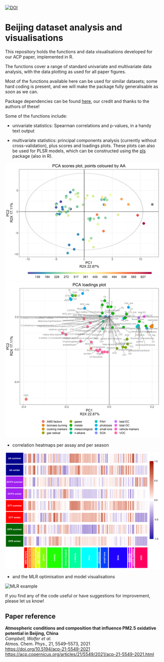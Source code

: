 [![DOI](https://zenodo.org/badge/353720036.svg)](https://zenodo.org/badge/latestdoi/353720036)

# Beijing dataset analysis and visualisations
This repository holds the functions and data visualisations developed for our ACP paper, implemented in R.  

The functions cover a range of standard univariate and multivariate data analysis, with the data plotting as used for all paper figures.

Most of the functions available here can be used for similar datasets; some hard coding is present, and we will make the package fully generalisable as soon as we can.

Package dependencies can be found [here](https://github.com/katewolfer/Beijing/blob/main/R/beijingPackages.R), our credit and thanks to the authors of these!

Some of the functions include:  
- univariate statistics: Spearman correlations and p-values, in a handy text output  
  
- multivariate statistics: principal components analysis (currently without cross-validation), plus scores and loadings plots. These plots can also be used for PLSR models, which can be constructed using the [pls](https://cran.r-project.org/web/packages/pls/index.html) package (also in R).  
  
![scores example](https://github.com/katewolfer/Beijing/blob/main/examples/PCA%20scores.png)  
![loadings example](https://github.com/katewolfer/Beijing/blob/main/examples/PCA%20loadings.png) 
  
- correlation heatmaps per assay and per season  
  
![heatmap example](https://github.com/katewolfer/Beijing/blob/main/examples/seasonal%20heatmap.png)  

- and the MLR optimisation and model visualisations

![MLR example](https://github.com/katewolfer/Beijing/blob/main/examples/vehicle%20AA%20winter%20linear%20regression%20MASS%2C%2028%20Sept%202020.png)
  
If you find any of the code useful or have suggestions for improvement, please let us know!  


## Paper reference
**Atmospheric conditions and composition that influence PM2.5 oxidative potential in Beijing, China**  
*Campbell, Wolfer et al.*  
Atmos. Chem. Phys., 21, 5549–5573, 2021  
https://doi.org/10.5194/acp-21-5549-2021  
https://acp.copernicus.org/articles/21/5549/2021/acp-21-5549-2021.html  
